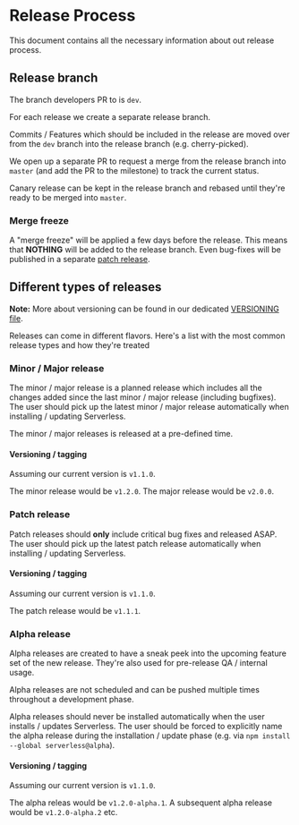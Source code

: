 # Release Process

This document contains all the necessary information about out release process.

## Release branch

The branch developers PR to is `dev`.

For each release we create a separate release branch.

Commits / Features which should be included in the release are moved over from the `dev` branch into the release branch (e.g. cherry-picked).

We open up a separate PR to request a merge from the release branch into `master` (and add the PR to the milestone) to track the current status.

Canary release can be kept in the release branch and rebased until they're ready to be merged into `master`.

### Merge freeze

A "merge freeze" will be applied a few days before the release. This means that **NOTHING** will be added to the release branch. Even bug-fixes will be published in a separate [patch release](#patch-release).

## Different types of releases

**Note:** More about versioning can be found in our dedicated [VERSIONING file](https://github.com/serverless/serverless/blob/master/VERSIONING.md).

Releases can come in different flavors. Here's a list with the most common release types and how they're treated

### Minor / Major release

The minor / major release is a planned release which includes all the changes added since the last minor / major release (including bugfixes). The user should pick up the latest minor / major release automatically when installing / updating Serverless.

The minor / major releases is released at a pre-defined time.

#### Versioning / tagging

Assuming our current version is `v1.1.0`.

The minor release would be `v1.2.0`. The major release would be `v2.0.0`.

### Patch release

Patch releases should **only** include critical bug fixes and released ASAP. The user should pick up the latest patch release automatically when installing / updating Serverless.

#### Versioning / tagging

Assuming our current version is `v1.1.0`.

The patch release would be `v1.1.1`.

### Alpha release

Alpha releases are created to have a sneak peek into the upcoming feature set of the new release. They're also used for pre-release QA / internal usage.

Alpha releases are not scheduled and can be pushed multiple times throughout a development phase.

Alpha releases should never be installed automatically when the user installs / updates Serverless. The user should be forced to explicitly name the alpha release during the installation / update phase (e.g. via `npm install --global serverless@alpha`).

#### Versioning / tagging

Assuming our current version is `v1.1.0`.

The alpha releas would be `v1.2.0-alpha.1`. A subsequent alpha release would be `v1.2.0-alpha.2` etc.
